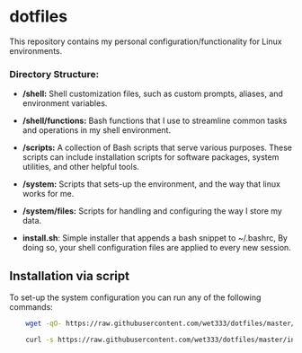 # dotfiles

This repository contains my personal configuration/functionality for Linux environments.

### Directory Structure:

* **/shell:** Shell customization files, such as custom prompts, aliases, and environment variables.

* **/shell/functions:** Bash functions that I use to streamline common tasks and operations in my shell environment.

* **/scripts:** A collection of Bash scripts that serve various purposes. These scripts can include installation scripts for software packages, system utilities, and other helpful tools.

* **/system:** Scripts that sets-up the environment, and the way that linux works for me.

* **/system/files:** Scripts for handling and configuring the way I store my data.

* **install.sh**: Simple installer that appends a bash snippet to ~/.bashrc, By doing so, your shell configuration files are applied to every new session.

## Installation via script

To set-up the system configuration you can run any of the following commands:
```bash
    wget -qO- https://raw.githubusercontent.com/wet333/dotfiles/master/install.sh | bash
```
```bash
    curl -s https://raw.githubusercontent.com/wet333/dotfiles/master/install.sh | bash
```
